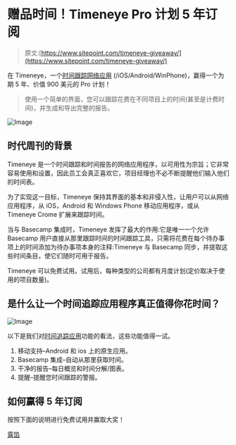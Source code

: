 # 赠品时间！Timeneye Pro 计划 5 年订阅

> 原文:[https://www.sitepoint.com/timeneye-giveaway/](https://www.sitepoint.com/timeneye-giveaway/)

在 Timeneye，一个[时间跟踪网络应用](https://www.timeneye.com) (/iOS/Android/WinPhone)，赢得一个为期 5 年、价值 900 美元的 Pro 计划！

> 使用一个简单的界面，您可以跟踪花费在不同项目上的时间(甚至是计费时间)，并生成和导出完整的报告。

![Image](../Images/ce0be58056ab6b8369e1ed9b8179518a.png)

## 时代周刊的背景

Timeneye 是一个时间跟踪和时间报告的网络应用程序，以可用性为宗旨；它非常容易使用和设置，因此员工会真正喜欢它，项目经理也不必不断提醒他们输入他们的时间表。

为了实现这一目标，Timeneye 保持其界面的基本和非侵入性，让用户可以从网络应用程序，从 iOS，Android 和 Windows Phone 移动应用程序，或从 Timeneye Crome 扩展来跟踪时间。

当与 Basecamp 集成时，Timeneye 发挥了最大的作用:它是唯一一个允许 Basecamp 用户直接从那里跟踪时间的时间跟踪工具，只需将花费在每个待办事项上的时间添加为待办事项本身的注释:Timeneye 与 Basecamp 同步，并提取这些时间条目，使它们随时可用于报告。

Timeneye 可以免费试用。试用后，每种类型的公司都有月度计划(定价取决于使用的项目数量)。

## 是什么让一个时间追踪应用程序真正值得你花时间？

![Image](../Images/33ed47e80f698e43e72ae437cde5ad58.png)

以下是我们对[时间追踪应用](https://www.timeneye.com)功能的看法，这些功能值得一试。

1.  移动支持–Android 和 ios 上的原生应用。
2.  Basecamp 集成–自动从那里获取时间。
3.  干净的报告–每日概览和时间分解/图表。
4.  提醒–提醒您时间跟踪的警报。

## 如何赢得 5 年订阅

按照下面的说明进行免费试用并赢取大奖！

[露馅](https://www.giveaway.ly/)